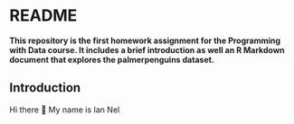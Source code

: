 # README


**This repository is the first homework assignment for the Programming with Data course. It includes a brief introduction as well an R Markdown document that explores the palmerpenguins dataset.**

## Introduction

Hi there :wave: My name is Ian Nel 

<!-- Let's be a little more positive, shall we? It's a nice way to be collegial and professional. If you aren't going to engage productively with the class, you can drop. -->
